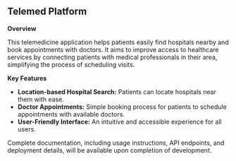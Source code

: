 ## Telemed Platform
**Overview**

This telemedicine application helps patients easily find hospitals nearby and book appointments with doctors. 
It aims to improve access to healthcare services by connecting patients with medical professionals in their area, simplifying the process of scheduling visits.

**Key Features**

- ****Location-based Hospital Search:**** Patients can locate hospitals near them with ease.
- ****Doctor Appointments:**** Simple booking process for patients to schedule appointments with available doctors.
- ****User-Friendly Interface:**** An intuitive and accessible experience for all users.

Complete documentation, including usage instructions, API endpoints, and deployment details, will be available upon completion of development.

